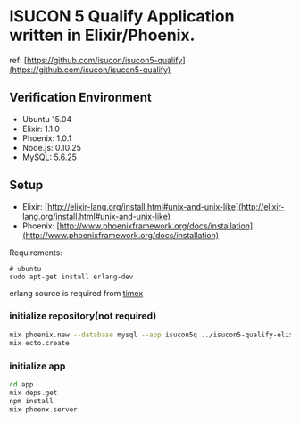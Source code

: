 # ISUCON 5 Qualify Application written in Elixir/Phoenix.

ref: [https://github.com/isucon/isucon5-qualify](https://github.com/isucon/isucon5-qualify)

## Verification Environment

* Ubuntu 15.04
* Elixir: 1.1.0
* Phoenix: 1.0.1
* Node.js: 0.10.25
* MySQL: 5.6.25

## Setup

* Elixir: [http://elixir-lang.org/install.html#unix-and-unix-like](http://elixir-lang.org/install.html#unix-and-unix-like)
* Phoenix: [http://www.phoenixframework.org/docs/installation](http://www.phoenixframework.org/docs/installation)

Requirements:

```
# ubuntu
sudo apt-get install erlang-dev
```

erlang source is required from [timex](https://github.com/bitwalker/timex)

### initialize repository(not required)

```bash
mix phoenix.new --database mysql --app isucon5q ../isucon5-qualify-elixir
mix ecto.create
```

### initialize app

```bash
cd app
mix deps.get
npm install
mix phoenx.server
```
